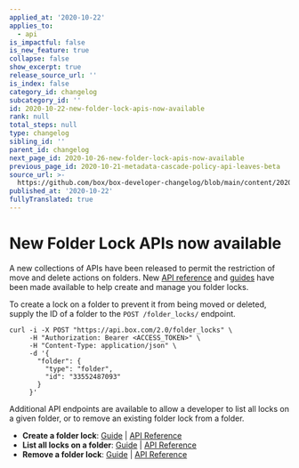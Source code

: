 ```yaml
---
applied_at: '2020-10-22'
applies_to:
  - api
is_impactful: false
is_new_feature: true
collapse: false
show_excerpt: true
release_source_url: ''
is_index: false
category_id: changelog
subcategory_id: ''
id: 2020-10-22-new-folder-lock-apis-now-available
rank: null
total_steps: null
type: changelog
sibling_id: ''
parent_id: changelog
next_page_id: 2020-10-26-new-folder-lock-apis-now-available
previous_page_id: 2020-10-21-metadata-cascade-policy-api-leaves-beta
source_url: >-
  https://github.com/box/box-developer-changelog/blob/main/content/2020/10-22-new-folder-lock-apis-now-available.md
published_at: '2020-10-22'
fullyTranslated: true
---
```

# New Folder Lock APIs now available

A new collections of APIs have been released to permit the restriction of move
and delete actions on folders. New [API reference][e_post] and [guides][g_post]
have been made available to help create and manage you folder locks.

To create a lock on a folder to prevent it from being moved or deleted, supply
the ID of a folder to the `POST /folder_locks/` endpoint.

```curl
curl -i -X POST "https://api.box.com/2.0/folder_locks" \
     -H "Authorization: Bearer <ACCESS_TOKEN>" \
     -H "Content-Type: application/json" \
     -d '{
       "folder": {
         "type": "folder",
         "id": "33552487093"
       }
     }'
```

Additional API endpoints are available to allow a developer to list all locks
on a given folder, or to remove an existing folder lock from a folder.

* **Create a folder lock**: [Guide][g_post] \| [API Reference][e_post]
* **List all locks on a folder**: [Guide][g_get] \| [API Reference][e_get]
* **Remove a folder lock**: [Guide][g_del] \| [API Reference][e_del]

[e_get]: e://get-folder-locks

[e_post]: e://post-folder-locks

[e_del]: e://delete-folder-locks-id

[g_get]: g://folders/single/get-locks

[g_post]: g://folders/single/create-lock

[g_del]: g://folders/single/delete-lock
